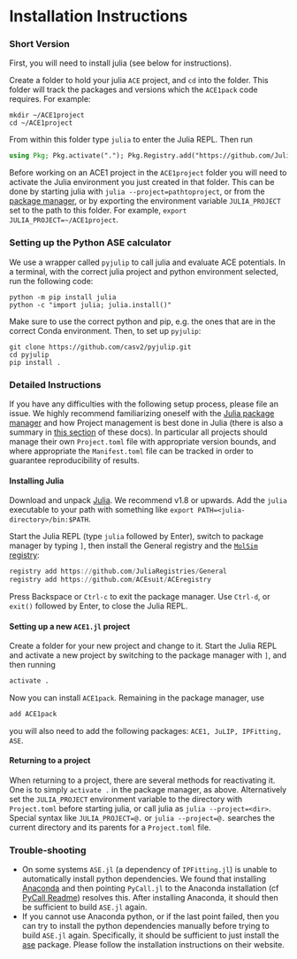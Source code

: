 
# Installation Instructions

### Short Version

First, you will need to install julia (see below for instructions). 

Create a folder to hold your julia `ACE` project, and `cd` into the folder. This folder will track the packages and versions which the `ACE1pack` code requires. For example:
```
mkdir ~/ACE1project
cd ~/ACE1project
```

From within this folder type `julia` to enter the Julia REPL. Then run
```julia
using Pkg; Pkg.activate("."); Pkg.Registry.add("https://github.com/JuliaRegistries/General"); Pkg.Registry.add("https://github.com/ACEsuit/ACEregistry"); Pkg.add("ACE1pack")
```

Before working on an ACE1 project in the `ACE1project` folder you will need to activate the Julia environment you just created in that folder. This can be done by starting julia with `julia --project=pathtoproject`, or from the [package manager](pkg.md), or by exporting the environment variable `JULIA_PROJECT` set to the path to this folder. For example, `export JULIA_PROJECT=~/ACE1project`. 

### Setting up the Python ASE calculator

We use a wrapper called `pyjulip` to call julia and evaluate ACE potentials. In a terminal, with the correct julia project and python environment selected, run the following code:

```
python -m pip install julia
python -c "import julia; julia.install()"
```

Make sure to use the correct python and pip, e.g. the ones that are in the correct Conda environment.
Then, to set up `pyjulip`:

```
git clone https://github.com/casv2/pyjulip.git
cd pyjulip
pip install .
```

### Detailed Instructions

If you have any difficulties with the following setup process, please file an issue. We highly recommend familiarizing oneself with the [Julia package manager](https://github.com/JuliaLang/Pkg.jl) and how Project management is best done in Julia (there is also a summary in [this section](pkg.md) of these docs). In particular all projects should manage their own `Project.toml` file with appropriate version bounds, and where appropriate the `Manifest.toml` file can be tracked in order to guarantee reproducibility of results.

#### Installing Julia

Download and unpack [Julia](https://julialang.org). We recommend v1.8 or upwards. Add the `julia` executable to your path with something like `export PATH=<julia-directory>/bin:$PATH`.

Start the Julia REPL (type `julia` followed by Enter), switch to package manager by typing `]`, then install the General registry and the [`MolSim` registry](https://github.com/JuliaMolSim/MolSim):
```julia
registry add https://github.com/JuliaRegistries/General
registry add https://github.com/ACEsuit/ACEregistry
```
Press Backspace or `Ctrl-c` to exit the package manager. Use `Ctrl-d`, or `exit()` followed by Enter, to close the Julia REPL.

#### Setting up a new `ACE1.jl` project

Create a folder for your new project and change to it. Start the Julia REPL and activate a new project by switching to the package manager with `]`, and then running
```julia 
activate .
```
Now you can install `ACE1pack`. Remaining in the package manager, use
```julia
add ACE1pack
```

you will also need to add the following packages: `ACE1, JuLIP, IPFitting, ASE`.

#### Returning to a project

When returning to a project, there are several methods for reactivating it. One is to simply `activate .` in the package manager, as above. Alternatively set the `JULIA_PROJECT` environment variable to the directory with `Project.toml` before starting julia, or call julia as `julia --project=<dir>`. Special syntax like `JULIA_PROJECT=@.` or `julia --project=@.` searches the current directory and its parents for a `Project.toml` file.

### Trouble-shooting

* On some systems `ASE.jl` (a dependency of `IPFitting.jl`) is unable to automatically install python dependencies. We found that installing [Anaconda](https://anaconda.org) and then pointing `PyCall.jl` to the Anaconda installation (cf [PyCall Readme](https://github.com/JuliaPy/PyCall.jl)) resolves this. After installing Anaconda, it should then be sufficient to build `ASE.jl` again.
* If you cannot use Anaconda python, or if the last point failed, then you can try to install the python dependencies manually before trying to build `ASE.jl` again. Specifically, it should be sufficient to just install the [ase](https://wiki.fysik.dtu.dk/ase/) package. Please follow the installation instructions on their website.

